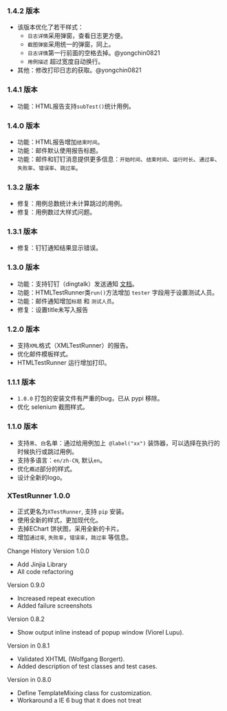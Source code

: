 ### 1.4.2 版本

* 该版本优化了若干样式：
  * `日志详情`采用弹窗，查看日志更方便。
  * `截图弹窗`采用统一的弹窗，同上。
  * `日志详情`第一行前面的空格去掉。@yongchin0821
  * `用例描述` 超过宽度自动换行。
* 其他：修改打印日志的获取。@yongchin0821

### 1.4.1 版本

* 功能：HTML报告支持`subTest()`统计用例。


### 1.4.0 版本

* 功能：HTML报告增加`结束时间`。
* 功能：邮件默认使用报告标题。
* 功能：邮件和钉钉消息提供更多信息：`开始时间`、`结束时间`、`运行时长`、`通过率`、`失败率`、`错误率`、`跳过率`。


### 1.3.2 版本

* 修复：用例总数统计未计算跳过的用例。
* 修复：用例数过大样式问题。

### 1.3.1 版本

* 修复：钉钉通知结果显示错误。

### 1.3.0 版本

* 功能：支持钉钉（dingtalk）发送通知 [文档](./docs/send_notice.md)。
* 功能：HTMLTestRunner类`run()`方法增加 `tester` 字段用于设置测试人员。
* 功能：邮件通知增加`标题` 和 `测试人员`。
* 修复：设置title未写入报告

### 1.2.0 版本

* 支持`XML`格式（XMLTestRunner）的报告。
* 优化邮件模板样式。
* HTMLTestRunner 运行增加打印。

### 1.1.1 版本

* `1.0.0` 打包的安装文件有严重的bug，已从 pypi 移除。
* 优化 selenium 截图样式。

### 1.1.0 版本

* 支持`黑`、`白`名单：通过给用例加上` @label("xx")` 装饰器，可以选择在执行的时候执行或跳过用例。
* 支持多语言：`en/zh-CN`, 默认`en`。
* 优化`概述`部分的样式。
* 设计全新的logo。

### XTestRunner 1.0.0

* 正式更名为`XTestRunner`, 支持 `pip` 安装。
* 使用全新的样式，更加现代化。
* 去掉EChart 饼状图，采用全新的卡片。
* 增加`通过率`, `失败率`，`错误率`，`跳过率` 等信息。

Change History
Version 1.0.0
* Add Jinjia Library
* All code refactoring

Version 0.9.0
* Increased repeat execution
* Added failure screenshots

Version 0.8.2
* Show output inline instead of popup window (Viorel Lupu).

Version in 0.8.1
* Validated XHTML (Wolfgang Borgert).
* Added description of test classes and test cases.

Version in 0.8.0
* Define TemplateMixing class for customization.
* Workaround a IE 6 bug that it does not treat <script> block as CDATA.

Version in 0.7.1
* Back port to Python 2.3 (Frank Horowitz).
* Fix missing scroll bars in detail log (Podi).